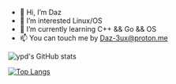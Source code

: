 - 👋 Hi, I’m Daz
- 👀 I’m interested Linux/OS
- 🌱 I’m currently learning C++ && Go && OS
- 📫 You can touch me by Daz-3ux@proton.me


![ypd's GitHub stats](https://github-readme-stats.vercel.app/api?username=Daz-3ux&count_private=true&show_icons=true&theme=solarized-light)

[![Top Langs](https://github-readme-stats.vercel.app/api/top-langs/?username=Daz-3ux&hide=javascript,html&exclude_repo=daz-3ux.github.io)](https://github.com/anuraghazra/github-readme-stats)

